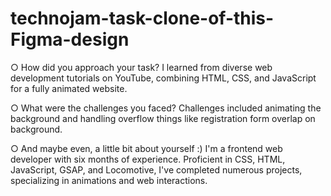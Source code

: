 # technojam-task-clone-of-this-Figma-design

○ How did you approach your task?
I learned from diverse web development tutorials on YouTube, combining HTML, CSS, and JavaScript for a fully animated website.

○ What were the challenges you faced?
Challenges included animating the background and handling overflow things like registration form overlap on background. 

○ And maybe even, a little bit about yourself :)
I'm a frontend web developer with six months of experience. Proficient in CSS, HTML, JavaScript, GSAP, and Locomotive, I've completed numerous projects, specializing in animations and web interactions.
